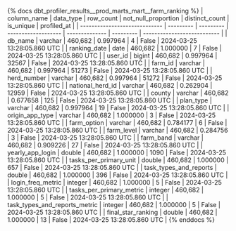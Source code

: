 {% docs dbt_profiler_results__prod_marts_mart__farm_ranking  %}
| column_name                   | data_type | row_count | not_null_proportion | distinct_count | is_unique | profiled_at                 |
| ----------------------------- | --------- | --------- | ------------------- | -------------- | --------- | --------------------------- |
| db_name                       | varchar   |   460,682 |            0.997964 |              4 |     False | 2024-03-25 13:28:05.860 UTC |
| ranking_date                  | date      |   460,682 |            1.000000 |              7 |     False | 2024-03-25 13:28:05.860 UTC |
| user_id                       | bigint    |   460,682 |            0.997964 |          32567 |     False | 2024-03-25 13:28:05.860 UTC |
| farm_id                       | varchar   |   460,682 |            0.997964 |          51273 |     False | 2024-03-25 13:28:05.860 UTC |
| herd_number                   | varchar   |   460,682 |            0.997964 |          51272 |     False | 2024-03-25 13:28:05.860 UTC |
| national_herd_id              | varchar   |   460,682 |            0.262904 |          12959 |     False | 2024-03-25 13:28:05.860 UTC |
| county                        | varchar   |   460,682 |            0.677658 |            125 |     False | 2024-03-25 13:28:05.860 UTC |
| plan_type                     | varchar   |   460,682 |            0.997964 |             19 |     False | 2024-03-25 13:28:05.860 UTC |
| origin_app_type               | varchar   |   460,682 |            1.000000 |              3 |     False | 2024-03-25 13:28:05.860 UTC |
| farm_option                   | varchar   |   460,682 |            0.784177 |              6 |     False | 2024-03-25 13:28:05.860 UTC |
| farm_level                    | varchar   |   460,682 |            0.284756 |              3 |     False | 2024-03-25 13:28:05.860 UTC |
| farm_band                     | varchar   |   460,682 |            0.909226 |             27 |     False | 2024-03-25 13:28:05.860 UTC |
| yearly_app_login              | double    |   460,682 |            1.000000 |           1090 |     False | 2024-03-25 13:28:05.860 UTC |
| tasks_per_primary_unit        | double    |   460,682 |            1.000000 |            657 |     False | 2024-03-25 13:28:05.860 UTC |
| task_types_and_reports        | double    |   460,682 |            1.000000 |            396 |     False | 2024-03-25 13:28:05.860 UTC |
| login_freq_metric             | integer   |   460,682 |            1.000000 |              5 |     False | 2024-03-25 13:28:05.860 UTC |
| tasks_per_primary_metric      | integer   |   460,682 |            1.000000 |              5 |     False | 2024-03-25 13:28:05.860 UTC |
| task_types_and_reports_metric | integer   |   460,682 |            1.000000 |              5 |     False | 2024-03-25 13:28:05.860 UTC |
| final_star_ranking            | double    |   460,682 |            1.000000 |             13 |     False | 2024-03-25 13:28:05.860 UTC |
{% enddocs %}
